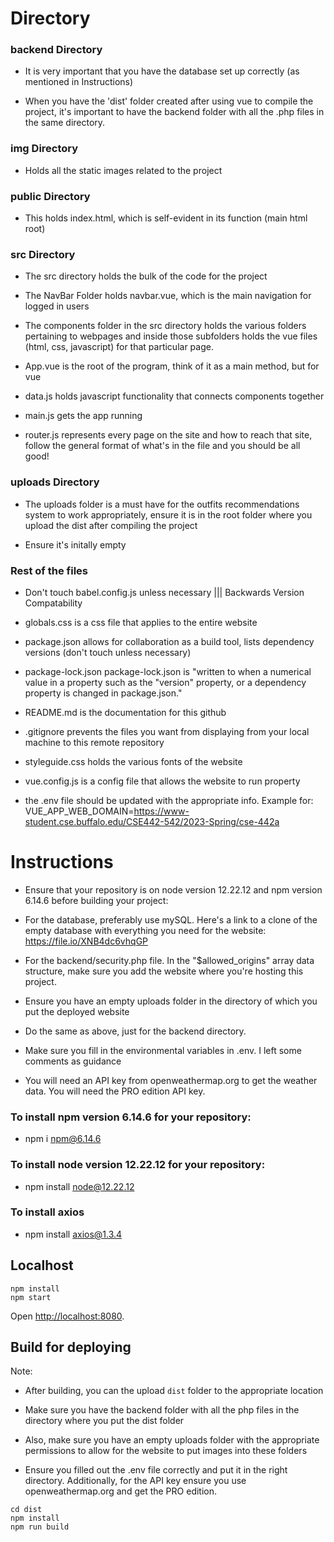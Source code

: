 # Directory

### backend Directory
* It is very important that you have the database set up correctly (as mentioned in Instructions)

* When you have the 'dist' folder created after using vue to compile the project, it's important to have the backend folder with all the .php files in the same directory.

### img Directory

* Holds all the static images related to the project

### public Directory

* This holds index.html, which is self-evident in its function (main html root)

### src Directory

* The src directory holds the bulk of the code for the project

* The NavBar Folder holds navbar.vue, which is the main navigation for logged in users

* The components folder in the src directory holds the various folders pertaining to webpages and inside those subfolders holds the vue files (html, css, javascript) for that particular page.

* App.vue is the root of the program, think of it as a main method, but for vue


* data.js holds javascript functionality that connects components together


* main.js gets the app running


* router.js represents every page on the site and how to reach that site, follow the general format of what's in the file and you should be all good!

### uploads Directory
* The uploads folder is a must have for the outfits recommendations system to work appropriately, ensure it is in the root folder where you upload the dist after compiling the project

* Ensure it's initally empty
  
### Rest of the files

* Don't touch babel.config.js unless necessary ||| Backwards Version Compatability

* globals.css is a css file that applies to the entire website

* package.json allows for collaboration as a build tool, lists dependency versions (don't touch unless necessary)

* package-lock.json package-lock.json is "written to when a numerical value in a property such as the "version" property, or a dependency property is changed in package.json."

* README.md is the documentation for this github

* .gitignore prevents the files you want from displaying from your local machine to this remote repository

* styleguide.css holds the various fonts of the website

* vue.config.js is a config file that allows the website to run property

* the .env file should be updated with the appropriate info. Example for: VUE_APP_WEB_DOMAIN=https://www-student.cse.buffalo.edu/CSE442-542/2023-Spring/cse-442a

# Instructions

* Ensure that your repository is on node version 12.22.12 and npm version 6.14.6 before building your project:

* For the database, preferably use mySQL. Here's a link to a clone of the empty database with everything you need for the website: https://file.io/XNB4dc6vhqGP

* For the backend/security.php file. In the "$allowed_origins" array data structure, make sure you add the website where you're hosting this project.

* Ensure you have an empty uploads folder in the directory of which you put the deployed website 

* Do the same as above, just for the backend directory. 

* Make sure you fill in the environmental variables in .env. I left some comments as guidance

* You will need an API key from openweathermap.org to get the weather data. You will need the PRO edition API key.



### To install npm version 6.14.6 for your repository:
* npm i npm@6.14.6

### To install node version 12.22.12 for your repository:
* npm install node@12.22.12

### To install axios 
* npm install axios@1.3.4

## Localhost

```
npm install
npm start
```

Open [http://localhost:8080](http://localhost:8080).


## Build for deploying

Note: 
* After building, you can the upload `dist` folder to the appropriate location

* Make sure you have the backend folder with all the php files in the directory where you put the dist folder

* Also, make sure you have an empty uploads folder with the appropriate permissions to allow for the website to put images into these folders

* Ensure you filled out the .env file correctly and put it in the right directory. Additionally, for the API key ensure you use openweathermap.org and get the PRO edition.


```
cd dist
npm install
npm run build
```

